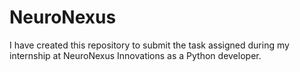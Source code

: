 # NeuroNexus
I have created this repository to submit the task assigned during my internship at NeuroNexus Innovations as a Python developer.

